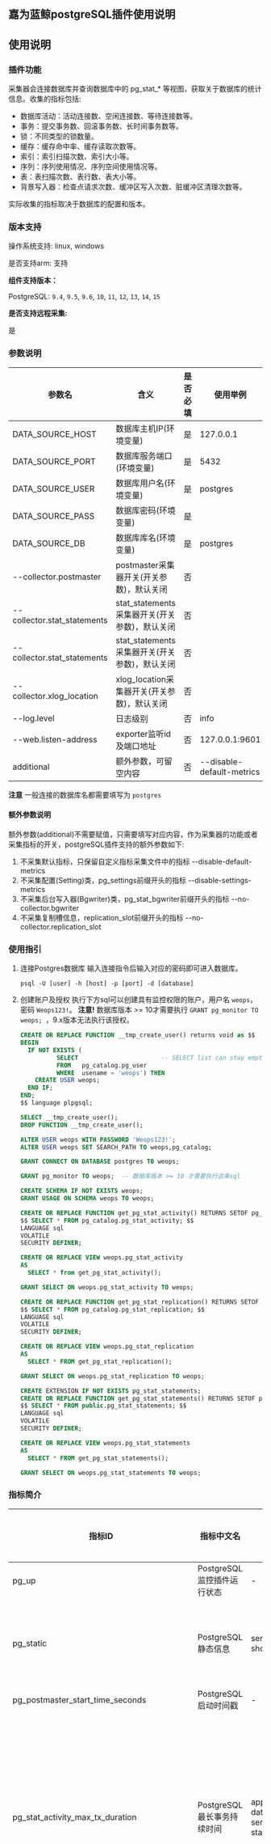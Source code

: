 ## 嘉为蓝鲸postgreSQL插件使用说明

## 使用说明

### 插件功能

采集器会连接数据库并查询数据库中的 pg_stat_* 等视图，获取关于数据库的统计信息。收集的指标包括:

- 数据库活动：活动连接数、空闲连接数、等待连接数等。
- 事务：提交事务数、回滚事务数、长时间事务数等。
- 锁：不同类型的锁数量。
- 缓存：缓存命中率、缓存读取次数等。
- 索引：索引扫描次数、索引大小等。
- 序列：序列使用情况、序列空间使用情况等。
- 表：表扫描次数、表行数、表大小等。
- 背景写入器：检查点请求次数、缓冲区写入次数、脏缓冲区清理次数等。

实际收集的指标取决于数据库的配置和版本。

### 版本支持

操作系统支持: linux, windows

是否支持arm: 支持

**组件支持版本：**

PostgreSQL: `9.4`, `9.5`, `9.6`, `10`, `11`, `12`, `13`, `14`, `15`

**是否支持远程采集:**

是

### 参数说明


| **参数名**                     | **含义**                          | **是否必填** | **使用举例**                  |
|-----------------------------|---------------------------------|----------|---------------------------|
| DATA_SOURCE_HOST            | 数据库主机IP(环境变量)                   | 是        | 127.0.0.1                 |
| DATA_SOURCE_PORT            | 数据库服务端口(环境变量)                   | 是        | 5432                      |
| DATA_SOURCE_USER            | 数据库用户名(环境变量)                    | 是        | postgres                  |
| DATA_SOURCE_PASS            | 数据库密码(环境变量)                     | 是        |                           |
| DATA_SOURCE_DB              | 数据库库名(环境变量)                     | 是        | postgres                  |
| --collector.postmaster      | postmaster采集器开关(开关参数)，默认关闭      | 否        |                           |
| --collector.stat_statements | stat_statements采集器开关(开关参数)，默认关闭 | 否        |                           |
| --collector.stat_statements | stat_statements采集器开关(开关参数)，默认关闭 | 否        |                           |
| --collector.xlog_location   | xlog_location采集器开关(开关参数)，默认关闭   | 否        |                           |
| --log.level                 | 日志级别                            | 否        | info                      |
| --web.listen-address        | exporter监听id及端口地址               | 否        | 127.0.0.1:9601            |
| additional                  | 额外参数，可留空内容                      | 否        | --disable-default-metrics |

**注意**
一般连接的数据库名都需要填写为 `postgres`

#### 额外参数说明

额外参数(additional)不需要赋值，只需要填写对应内容，作为采集器的功能或者采集指标的开关，postgreSQL插件支持的额外参数如下:

1. 不采集默认指标，只保留自定义指标采集文件中的指标
   --disable-default-metrics
2. 不采集配置(Setting)类，pg_settings前缀开头的指标
   --disable-settings-metrics
3. 不采集后台写入器(Bgwriter)类，pg_stat_bgwriter前缀开头的指标
   --no-collector.bgwriter
4. 不采集复制槽信息，replication_slot前缀开头的指标
   --no-collector.replication_slot

### 使用指引

1. 连接Postgres数据库
   输入连接指令后输入对应的密码即可进入数据库。

   ```shell
   psql -U [user] -h [host] -p [port] -d [database]
   ```
2. 创建账户及授权
   执行下方sql可以创建具有监控权限的账户，用户名 `weops`，密码 `Weops123!`。 **注意!** 数据库版本 >= 10才需要执行 `GRANT pg_monitor TO weops; `，9.x版本无法执行该授权。

   ```sql
   CREATE OR REPLACE FUNCTION __tmp_create_user() returns void as $$
   BEGIN
     IF NOT EXISTS (
             SELECT                       -- SELECT list can stay empty for this
             FROM   pg_catalog.pg_user
             WHERE  usename = 'weops') THEN
       CREATE USER weops;
     END IF;
   END;
   $$ language plpgsql;

   SELECT __tmp_create_user();
   DROP FUNCTION __tmp_create_user();

   ALTER USER weops WITH PASSWORD 'Weops123!';
   ALTER USER weops SET SEARCH_PATH TO weops,pg_catalog;

   GRANT CONNECT ON DATABASE postgres TO weops;

   GRANT pg_monitor TO weops;  -- 数据库版本 >= 10 才需要执行这条sql

   CREATE SCHEMA IF NOT EXISTS weops;
   GRANT USAGE ON SCHEMA weops TO weops;

   CREATE OR REPLACE FUNCTION get_pg_stat_activity() RETURNS SETOF pg_stat_activity AS
   $$ SELECT * FROM pg_catalog.pg_stat_activity; $$
   LANGUAGE sql
   VOLATILE
   SECURITY DEFINER;

   CREATE OR REPLACE VIEW weops.pg_stat_activity
   AS
     SELECT * from get_pg_stat_activity();

   GRANT SELECT ON weops.pg_stat_activity TO weops;

   CREATE OR REPLACE FUNCTION get_pg_stat_replication() RETURNS SETOF pg_stat_replication AS
   $$ SELECT * FROM pg_catalog.pg_stat_replication; $$
   LANGUAGE sql
   VOLATILE
   SECURITY DEFINER;

   CREATE OR REPLACE VIEW weops.pg_stat_replication
   AS
     SELECT * FROM get_pg_stat_replication();

   GRANT SELECT ON weops.pg_stat_replication TO weops;

   CREATE EXTENSION IF NOT EXISTS pg_stat_statements;
   CREATE OR REPLACE FUNCTION get_pg_stat_statements() RETURNS SETOF pg_stat_statements AS
   $$ SELECT * FROM public.pg_stat_statements; $$
   LANGUAGE sql
   VOLATILE
   SECURITY DEFINER;

   CREATE OR REPLACE VIEW weops.pg_stat_statements
   AS
     SELECT * FROM get_pg_stat_statements();

   GRANT SELECT ON weops.pg_stat_statements TO weops; 
   ```

### 指标简介
| **指标ID**                                     | **指标中文名**                   | **维度ID**                                                      | **维度含义**                    | **单位** |
|----------------------------------------------|-----------------------------|---------------------------------------------------------------|-----------------------------|--------|
| pg_up                                        | PostgreSQL监控插件运行状态          | -                                                             | -                           | -      |
| pg_static                                    | PostgreSQL静态信息              | server_label, short_version                                   | 服务器, 短版本号                   | -      |
| pg_postmaster_start_time_seconds             | PostgreSQL启动时间戳             | -                                                             | -                           | s      |
| pg_stat_activity_max_tx_duration             | PostgreSQL最长事务持续时间          | application_name, datname, server_label, state, usename       | 应用名称, 数据库名称, 服务器, 状态, 用户名   | ms     |
| pg_stat_activity_count                       | PostgreSQL活动连接数             | application_name, datname, server_label, state, usename       | 应用名称, 数据库名称, 服务器, 状态, 用户名   | -      |
| pg_stat_archiver_archived_count              | PostgreSQL归档计数              | server_label                                                  | 服务器                         | -      |
| pg_stat_archiver_failed_count                | PostgreSQL归档失败计数            | server_label                                                  | 服务器                         | -      |
| pg_stat_archiver_last_archive_age            | PostgreSQL距离上一次归档时长         | server_label                                                  | 服务器                         | s      |
| pg_database_size_bytes                       | PostgreSQL数据库大小             | datname                                                       | 数据库名称                       | bytes  |
| pg_stat_database_temp_bytes                  | PostgreSQL临时文件大小            | datid, datname                                                | 数据库ID, 数据库名称                | bytes  |
| pg_locks_count                               | PostgreSQL锁数量               | datname, mode                                                 | 数据库名称, 锁模式                  | -      |
| pg_stat_database_deadlocks                   | PostgreSQL死锁数量              | datid, datname                                                | 数据库ID, 数据库名称                | -      |
| pg_stat_bgwriter_buffers_alloc_total         | PostgreSQL后台写入器缓冲区分配总数      | -                                                             | -                           | -      |
| pg_stat_bgwriter_buffers_backend_total       | PostgreSQL后台写入器缓冲区总数        | -                                                             | -                           | -      |
| pg_stat_bgwriter_buffers_backend_fsync_total | PostgreSQL后台写入器 fsync 缓冲区总数 | -                                                             | -                           | -      |
| pg_stat_bgwriter_buffers_checkpoint_total    | PostgreSQL后台写入器检查点缓冲区总数     | -                                                             | -                           | -      |
| pg_stat_bgwriter_buffers_clean_total         | PostgreSQL后台写入器清理缓冲区总数      | -                                                             | -                           | -      |
| pg_stat_bgwriter_checkpoint_sync_time_total  | PostgreSQL检查点同步时间总数         | -                                                             | -                           | ms     |
| pg_stat_bgwriter_checkpoint_write_time_total | PostgreSQL检查点写入时间总数         | -                                                             | -                           | ms     |
| pg_stat_database_blks_hit                    | PostgreSQL数据库缓存命中数          | datid, datname                                                | 数据库ID, 数据库名称                | -      |
| pg_stat_database_blks_read                   | PostgreSQL数据库磁盘读取数          | datid, datname                                                | 数据库ID, 数据库名称                | -      |
| pg_stat_database_conflicts                   | PostgreSQL数据库冲突数            | datid, datname                                                | 数据库ID, 数据库名称                | -      |
| pg_stat_database_numbackends                 | PostgreSQL数据库后端数            | datid, datname                                                | 数据库ID, 数据库名称                | -      |
| pg_stat_database_tup_deleted                 | PostgreSQL数据库删除行数           | datid, datname                                                | 数据库ID, 数据库名称                | -      |
| pg_stat_database_tup_fetched                 | PostgreSQL数据库获取行数           | datid, datname                                                | 数据库ID, 数据库名称                | -      |
| pg_stat_database_tup_inserted                | PostgreSQL数据库插入行数           | datid, datname                                                | 数据库ID, 数据库名称                | -      |
| pg_stat_database_tup_returned                | PostgreSQL数据库返回行数           | datid, datname                                                | 数据库ID, 数据库名称                | -      |
| pg_stat_database_tup_updated                 | PostgreSQL数据库更新行数           | datid, datname                                                | 数据库ID, 数据库名称                | -      |
| pg_long_running_transactions                 | PostgreSQL长时间运行事务数量         | -                                                             | -                           | -      |
| pg_stat_database_xact_commit                 | PostgreSQL数据库事务提交数          | datid, datname                                                | 数据库ID, 数据库名称                | -      |
| pg_stat_database_xact_rollback               | PostgreSQL数据库事务回滚数          | datid, datname                                                | 数据库ID, 数据库名称                | -      |
| pg_stat_statements_calls_total               | PostgreSQL查询执行的总次数          | datname, user                                                 | 数据库名称, 查询ID, 用户名            | -      |
| pg_stat_statements_seconds_total             | PostgreSQL查询总执行时间           | datname, user                                                 | 数据库名称, 查询ID, 数据库角色名称, 服务器   | s      |
| pg_stat_statements_rows_total                | PostgreSQL查询行数统计            | datname, user                                                 | 数据库名称, 查询ID, 用户名            | -      |
| pg_stat_statements_block_read_seconds_total  | PostgreSQL从磁盘读取块的总时间        | datname, user                                                 | 数据库名称, 查询ID, 用户名            | s      |
| pg_stat_statements_block_write_seconds_total | PostgreSQL写入块到磁盘的总时间        | datname, user                                                 | 数据库名称, 查询ID, 用户名            | s      |
| pg_replication_lag_seconds                   | PostgreSQL复制延迟              | -                                                             | -                           | s      |
| pg_stat_replication_reply_time               | PostgreSQL复制的响应时间戳          | application_name, client_addr, server_label, slot_name, state | 应用名称, 客户端地址, 服务器, 复制槽名称, 状态 | s      |
| pg_stat_replication_pg_current_wal_lsn_bytes | PostgreSQL当前WAL LSN大小       | application_name, client_addr, server_label, slot_name, state | 应用名称, 客户端地址, 服务器, 复制槽名称, 状态 | bytes  |
| pg_stat_replication_pg_wal_lsn_diff          | PostgreSQL复制的WAL LSN差异      | application_name, client_addr, server_label, slot_name, state | 应用名称, 客户端地址, 服务器, 复制槽名称, 状态 | bytes  |
| pg_stat_replication_pg_xlog_location_diff    | PostgreSQL的XLOG位置差异         | application_name, client_addr, server_label, slot_name, state | 应用名称, 客户端地址, 服务器, 复制槽名称, 状态 | bytes  |
| pg_settings_wal_recycle                      | PostgreSQL WAL 回收设置         | server_label                                                  | 服务器                         | -      |
| pg_settings_effective_cache_size_bytes       | PostgreSQL有效缓存大小            | server_label                                                  | 服务器                         | bytes  |
| pg_settings_maintenance_work_mem_bytes       | PostgreSQL维护工作内存大小          | server_label                                                  | 服务器                         | bytes  |
| pg_settings_work_mem_bytes                   | PostgreSQL工作内存大小            | server_label                                                  | 服务器                         | bytes  |
| pg_settings_shared_buffers_bytes             | PostgreSQL共享缓冲区大小           | server_label                                                  | 服务器                         | bytes  |
| pg_settings_max_wal_size_bytes               | PostgreSQL最大WAL大小           | server_label                                                  | 服务器                         | bytes  |
| pg_settings_min_wal_size_bytes               | PostgreSQL最小WAL大小           | server_label                                                  | 服务器                         | bytes  |
| pg_settings_max_parallel_workers             | PostgreSQL最大并行工作者数          | server_label                                                  | 服务器                         | -      |
| pg_settings_max_connections                  | PostgreSQL最大连接数             | server_label                                                  | 服务器                         | -      |
| pg_settings_superuser_reserved_connections   | PostgreSQL超级用户保留连接数         | server_label                                                  | 服务器                         | -      |
| pg_settings_max_wal_senders                  | PostgreSQL最大WAL发送者数         | server_label                                                  | 服务器                         | -      |
| pg_settings_max_worker_processes             | PostgreSQL最大工作进程数           | server_label                                                  | 服务器                         | -      |
| pg_settings_random_page_cost                 | PostgreSQL随机页消耗             | server_label                                                  | 服务器                         | -      |
| pg_settings_seq_page_cost                    | PostgreSQL顺序页消耗             | server_label                                                  | 服务器                         | -      |
| process_cpu_seconds_total                    | PostgreSQL进程 CPU 使用时间总量     | -                                                             | -                           | s      |
| process_resident_memory_bytes                | PostgreSQL进程占用的物理内存大小       | -                                                             | -                           | bytes  |
| process_virtual_memory_bytes                 | PostgreSQL进程占用的虚拟内存大小       | -                                                             | -                           | bytes  |
| process_open_fds                             | PostgreSQL进程打开的文件描述符数量      | -                                                             | -                           | -      |
| pg_exporter_last_scrape_duration_seconds     | PostgreSQL监控探针最近一次抓取时长      | -                                                             | -                           | s      |
| pg_exporter_scrapes_total                    | PostgreSQL监控探针采集总次数         | -                                                             | -                           | -      |

### 版本日志

#### weops_postgres_exporter 3.1.2

- weops调整

#### weops_postgres_exporter 3.1.3

- DSN拆分
- 隐藏敏感参数
- process类监控指标中文名更正

#### weops_postgres_exporter 3.1.4

- 去除文件参数和自定义文件的采集方式
- up指标中文名更正
- 部分指标维度去除server_label
- pg_stat_statements_类指标优化
- 增加采集器类开关，优化性能
- 部分指标单位由ms更改为s
  
#### weops_postgres_exporter 3.1.5
- 默认关闭queryid维度，解决维度太多前端显示问题

#### weops_postgres_exporter 3.1.6
- 修复数据库单位为1024kB时报错问题

添加“小嘉”微信即可获取postgres监控指标最佳实践礼包，其他更多问题欢迎咨询

<img src="https://wedoc.canway.net/imgs/img/小嘉.jpg" width="50%" height="50%">
